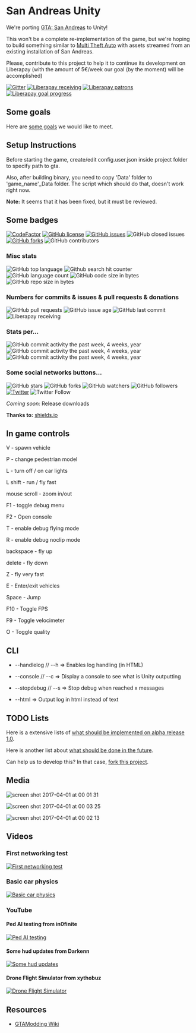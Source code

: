 # San Andreas Unity

We're porting [GTA: San Andreas](http://www.rockstargames.com/sanandreas/) to Unity!

This won't be a complete re-implementation of the game, but we're hoping to build something similar to [Multi Theft Auto](http://www.mtasa.com/) with assets streamed from an existing installation of San Andreas.

Please, contribute to this project to help it to continue its development on Liberapay (with the amount of 5€/week our goal (by the moment) will be accomplished)

[![Gitter](https://img.shields.io/gitter/room/z3nth10n/SandreasUnity.svg?style=for-the-badge)](https://gitter.im/SanAndreasUnity)  [![Liberapay receiving](https://img.shields.io/liberapay/receives/z3nth10n.svg?style=for-the-badge)](https://liberapay.com/z3nth10n/donate) [![Liberapay patrons](https://img.shields.io/liberapay/patrons/z3nth10n.svg?style=for-the-badge)](https://liberapay.com/z3nth10n/donate) [![Liberapay goal progress](https://img.shields.io/liberapay/goal/z3nth10n.svg?style=for-the-badge)](https://liberapay.com/z3nth10n/donate)

## Some goals

Here are [some goals](https://github.com/z3nth10n/SanAndreasUnity/blob/master/Infos/GOALS.md) we would like to meet.

## Setup Instructions

Before starting the game, create/edit config.user.json inside project folder to specify path to gta.

Also, after building binary, you need to copy 'Data' folder to 'game_name'_Data folder. The script which should do that, doesn't work right now.

**Note:** It seems that it has been fixed, but it must be reviewed.

## Some badges

[![CodeFactor](https://www.codefactor.io/repository/github/z3nth10n/sanandreasunity/badge/master)](https://www.codefactor.io/repository/github/z3nth10n/sanandreasunity) [![GitHub license](https://img.shields.io/github/license/z3nth10n/SanAndreasUnity.svg)](https://github.com/z3nth10n/SanAndreasUnity/blob/master/LICENSE) [![GitHub issues](https://img.shields.io/github/issues/z3nth10n/SanAndreasUnity.svg)](https://github.com/z3nth10n/SanAndreasUnity/issues) ![GitHub closed issues](https://img.shields.io/github/issues-closed-raw/z3nth10n/sanandreasunity.svg) [![GitHub forks](https://img.shields.io/github/forks/z3nth10n/SanAndreasUnity.svg)](https://github.com/z3nth10n/SanAndreasUnity/network)  ![GitHub contributors](https://img.shields.io/github/contributors/z3nth10n/sanandreasunity.svg) 

### Misc stats

![GitHub top language](https://img.shields.io/github/languages/top/z3nth10n/sanandreasunity.svg)  ![Github search hit counter](https://img.shields.io/github/search/z3nth10n/sanandreasunity/goto.svg) ![GitHub language count](https://img.shields.io/github/languages/count/z3nth10n/sanandreasunity.svg)  ![GitHub code size in bytes](https://img.shields.io/github/languages/code-size/z3nth10n/sanandreasunity.svg) ![GitHub repo size in bytes](https://img.shields.io/github/repo-size/z3nth10n/sanandreasunity.svg)

### Numbers for commits & issues & pull requests & donations

![GitHub pull requests](https://img.shields.io/github/issues-pr-raw/z3nth10n/sanandreasunity.svg) ![GitHub issue age](https://img.shields.io/github/issues/detail/age/z3nth10n/sanandreasunity/979.svg) ![GitHub last commit](https://img.shields.io/github/last-commit/z3nth10n/sanandreasunity.svg) ![Liberapay receiving](https://img.shields.io/liberapay/receives/z3nth10n.svg)

### Stats per...

![GitHub commit activity the past week, 4 weeks, year](https://img.shields.io/github/commit-activity/w/z3nth10n/sanandreasunity.svg) ![GitHub commit activity the past week, 4 weeks, year](https://img.shields.io/github/commit-activity/4w/z3nth10n/sanandreasunity.svg) ![GitHub commit activity the past week, 4 weeks, year](https://img.shields.io/github/commit-activity/y/z3nth10n/sanandreasunity.svg)

### Some social networks buttons...

![GitHub stars](https://img.shields.io/github/stars/z3nth10n/sanandreasunity.svg?style=social&label=Stars) ![GitHub forks](https://img.shields.io/github/forks/z3nth10n/sanandreasunity.svg?style=social&label=Fork) ![GitHub watchers](https://img.shields.io/github/watchers/z3nth10n/sanandreasunity.svg?style=social&label=Watch) ![GitHub followers](https://img.shields.io/github/followers/z3nth10n.svg?style=social&label=Follow) [![Twitter](https://img.shields.io/twitter/url/https/github.com/z3nth10n/SanAndreasUnity.svg?style=social)](https://twitter.com/intent/tweet?text=Look%20this%20incredible%20project!&url=https%3A%2F%2Fgithub.com%2Fz3nth10n%2FSanAndreasUnity) ![Twitter Follow](https://img.shields.io/twitter/follow/z3nth10n.svg?style=social&label=Follow)


*Coming soon:* Release downloads

**Thanks to:** [shields.io](https://shields.io)

## In game controls

V - spawn vehicle

P - change pedestrian model

L - turn off / on car lights

L shift - run / fly fast

mouse scroll - zoom in/out

F1 - toggle debug menu

F2 - Open console

T - enable debug flying mode

R - enable debug noclip mode

backspace - fly up

delete - fly down

Z - fly very fast

E - Enter/exit vehicles

Space - Jump

F10 - Toggle FPS

F9 - Toggle velocimeter

O - Toggle quality

## CLI

* --handlelog // --h => Enables log handling (in HTML)

* --console // --c => Display a console to see what is Unity outputting

* --stopdebug // --s => Stop debug when reached x messages

* --html => Output log in html instead of text

## TODO Lists

Here is a extensive lists of [what should be implemented on alpha release 1.0](https://github.com/z3nth10n/SanAndreasUnity/blob/master/Infos/WHAT'S%20ON%201.0%20ALPHA%20RELEASE.md).

Here is another list about [what should be done in the future](https://github.com/z3nth10n/SanAndreasUnity/blob/master/Infos/WHAT'S%20ON%201.0%20ALPHA%20RELEASE.md).

Can help us to develop this? In that case, [fork this project](https://github.com/z3nth10n/SanAndreasUnity/network).

## Media

![screen shot 2017-04-01 at 00 01 31](https://cloud.githubusercontent.com/assets/557828/24571347/d95f11a0-1670-11e7-9e8e-d2a511d9f929.png)

![screen shot 2017-04-01 at 00 03 25](https://cloud.githubusercontent.com/assets/557828/24571348/d964f098-1670-11e7-8759-0160dbf5bcb5.png)

![screen shot 2017-04-01 at 00 02 13](https://cloud.githubusercontent.com/assets/557828/24571349/d96b7c24-1670-11e7-997d-ae15913481f8.png)

## Videos

### First networking test

[![First networking test](http://files.facepunch.com/ziks/2015/April/12/vidthumb1.png)](http://files.facepunch.com/ziks/2015/April/12/2015-04-12-2011-02.mp4)

### Basic car physics

[![Basic car physics](http://files.facepunch.com/ziks/2015/April/12/vidthumb2.png)](http://files.facepunch.com/layla/2015/April/06/2015-04-06_04-32-12.mp4)

### YouTube

#### Ped AI testing from in0finite

[![Ped AI testing](http://img.youtube.com/vi/vkspMT_7PDQ/maxresdefault.jpg)](https://www.youtube.com/watch?v=vkspMT_7PDQ)

#### Some hud updates from Darkenn

[![Some hud updates](http://img.youtube.com/vi/tLbJCoZfyJo/maxresdefault.jpg)](https://www.youtube.com/watch?v=tLbJCoZfyJo)

#### Drone Flight Simulator from xythobuz

[![Drone Flight Simulator](http://img.youtube.com/vi/xUAy7KBpkOs/maxresdefault.jpg)](https://www.youtube.com/watch?v=xUAy7KBpkOs)

## Resources

* [GTAModding Wiki](http://www.gtamodding.com/wiki/Main_Page)

